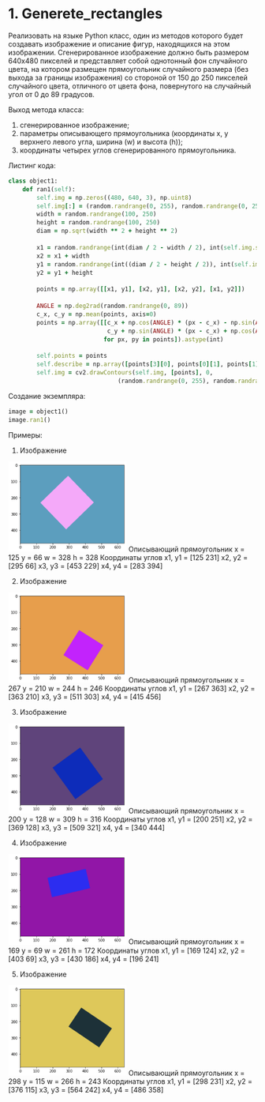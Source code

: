 # 1. Generete_rectangles
Реализовать на языке Python класс, один из методов которого будет создавать изображение и описание фигур, находящихся на этом изображении. Сгенерированное изображение должно быть размером 640х480 пикселей и представляет собой однотонный фон случайного цвета, на котором размещен прямоугольник случайного размера (без выхода за границы изображения) со стороной от 150 до 250 пикселей случайного цвета, отличного от цвета фона, повернутого на случайный угол от 0 до 89 градусов.  

Выход метода класса:  
1)	сгенерированное изображение;  
2)	параметры описывающего прямоугольника (координаты x, y верхнего левого угла, ширина (w) и высота (h));  
3)	координаты четырех углов сгенерированного прямоугольника.  

Листинг кода:  
```ruby
class object1:
    def ran1(self):
        self.img = np.zeros((480, 640, 3), np.uint8)
        self.img[:] = (random.randrange(0, 255), random.randrange(0, 255), random.randrange(0, 255))
        width = random.randrange(100, 250)
        height = random.randrange(100, 250)
        diam = np.sqrt(width ** 2 + height ** 2)

        x1 = random.randrange(int(diam / 2 - width / 2), int(self.img.shape[1] - (diam / 2 - width / 2) - width))
        x2 = x1 + width
        y1 = random.randrange(int((diam / 2 - height / 2)), int(self.img.shape[0] - (diam / 2 - height / 2) - height))
        y2 = y1 + height

        points = np.array([[x1, y1], [x2, y1], [x2, y2], [x1, y2]])

        ANGLE = np.deg2rad(random.randrange(0, 89))
        c_x, c_y = np.mean(points, axis=0)
        points = np.array([[c_x + np.cos(ANGLE) * (px - c_x) - np.sin(ANGLE) * (py - c_y),
                            c_y + np.sin(ANGLE) * (px - c_x) + np.cos(ANGLE) * (py - c_y)]
                           for px, py in points]).astype(int)

        self.points = points
        self.describe = np.array([points[3][0], points[0][1], points[1][0] - points[3][0], points[2][1] - points[0][1]])
        self.img = cv2.drawContours(self.img, [points], 0,
                               (random.randrange(0, 255), random.randrange(0, 255), random.randrange(0, 255)), -1)
```
Создание экземпляра:  
```ruby
image = object1()
image.ran1()
```  

Примеры:  

1. Изображение  
<img src="01.png" width="240"/>  
Описывающий прямоугольник  
 x = 125  
 y = 66  
 w = 328  
 h = 328   
Координаты углов  
 x1, y1 = [125 231]  
 x2, y2 = [295  66]  
 x3, y3 = [453 229]  
 x4, y4 = [283 394]   
 
 2. Изображение  
<img src="02.png" width="240"/>  
Описывающий прямоугольник  
 x = 267  
 y = 210  
 w = 244  
 h = 246  
Координаты углов  
 x1, y1 = [267 363]  
 x2, y2 = [363 210]  
 x3, y3 = [511 303]  
 x4, y4 = [415 456]  
 
 3. Изображение  
<img src="03.png" width="240"/>  
Описывающий прямоугольник  
 x = 200  
 y = 128  
 w = 309  
 h = 316 
Координаты углов  
 x1, y1 = [200 251]  
 x2, y2 = [369 128]  
 x3, y3 = [509 321]  
 x4, y4 = [340 444]  
 
 4. Изображение  
<img src="04.png" width="240"/>  
Описывающий прямоугольник  
 x = 169  
 y = 69  
 w = 261  
 h = 172 
Координаты углов  
 x1, y1 = [169 124]   
 x2, y2 = [403  69]   
 x3, y3 = [430 186]   
 x4, y4 = [196 241]   
 
 5. Изображение  
<img src="05.png" width="240"/>  
Описывающий прямоугольник  
 x = 298  
 y = 115  
 w = 266  
 h = 243  
Координаты углов  
 x1, y1 = [298 231]  
 x2, y2 = [376 115]  
 x3, y3 = [564 242]  
 x4, y4 = [486 358] 
 
